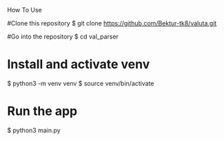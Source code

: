 How To Use

#Clone this repository
$ git clone https://github.com/Bektur-tk8/valuta.git

#Go into the repository
$ cd val_parser

# Install and activate venv
$ python3 -m venv venv 
$ source venv/bin/activate

# Run the app
$ python3 main.py
